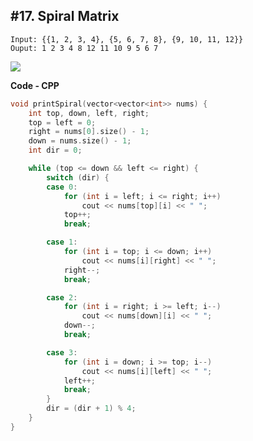 ## #17. Spiral Matrix

```
Input: {{1, 2, 3, 4}, {5, 6, 7, 8}, {9, 10, 11, 12}}
Ouput: 1 2 3 4 8 12 11 10 9 5 6 7
```

<img src="https://media.geeksforgeeks.org/wp-content/uploads/20200421034622/untitled1810.png">

**Code - CPP**
```cpp
void printSpiral(vector<vector<int>> nums) {
	int top, down, left, right;
	top = left = 0;
	right = nums[0].size() - 1;
	down = nums.size() - 1;
	int dir = 0;

	while (top <= down && left <= right) {
		switch (dir) {
		case 0:
			for (int i = left; i <= right; i++)
				cout << nums[top][i] << " ";
			top++;
			break;

		case 1:
			for (int i = top; i <= down; i++)
				cout << nums[i][right] << " ";
			right--;
			break;

		case 2:
			for (int i = right; i >= left; i--)
				cout << nums[down][i] << " ";
			down--;
			break;

		case 3:
			for (int i = down; i >= top; i--)
				cout << nums[i][left] << " ";
			left++;
			break;
		}
		dir = (dir + 1) % 4;
	}
}

```
